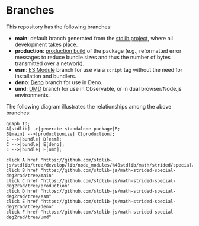 <!--

@license Apache-2.0

Copyright (c) 2022 The Stdlib Authors.

Licensed under the Apache License, Version 2.0 (the "License");
you may not use this file except in compliance with the License.
You may obtain a copy of the License at

    http://www.apache.org/licenses/LICENSE-2.0

Unless required by applicable law or agreed to in writing, software
distributed under the License is distributed on an "AS IS" BASIS,
WITHOUT WARRANTIES OR CONDITIONS OF ANY KIND, either express or implied.
See the License for the specific language governing permissions and
limitations under the License.

-->

# Branches

This repository has the following branches:

-   **main**: default branch generated from the [stdlib project][stdlib-url], where all development takes place.
-   **production**: [production build][production-url] of the package (e.g., reformatted error messages to reduce bundle sizes and thus the number of bytes transmitted over a network).
-   **esm**: [ES Module][esm-url] branch for use via a `script` tag without the need for installation and bundlers.
-   **deno**: [Deno][deno-url] branch for use in Deno.
-   **umd**: [UMD][umd-url] branch for use in Observable, or in dual browser/Node.js environments.

The following diagram illustrates the relationships among the above branches:

```mermaid
graph TD;
A[stdlib]-->|generate standalone package|B;
B[main] -->|productionize| C[production];
C -->|bundle| D[esm];
C -->|bundle| E[deno];
C -->|bundle| F[umd];

click A href "https://github.com/stdlib-js/stdlib/tree/develop/lib/node_modules/%40stdlib/math/strided/special/deg2rad"
click B href "https://github.com/stdlib-js/math-strided-special-deg2rad/tree/main"
click C href "https://github.com/stdlib-js/math-strided-special-deg2rad/tree/production"
click D href "https://github.com/stdlib-js/math-strided-special-deg2rad/tree/esm"
click E href "https://github.com/stdlib-js/math-strided-special-deg2rad/tree/deno"
click F href "https://github.com/stdlib-js/math-strided-special-deg2rad/tree/umd"
```

[stdlib-url]: https://github.com/stdlib-js/stdlib/tree/develop/lib/node_modules/%40stdlib/math/strided/special/deg2rad
[production-url]: https://github.com/stdlib-js/math-strided-special-deg2rad/tree/production
[deno-url]: https://github.com/stdlib-js/math-strided-special-deg2rad/tree/deno
[umd-url]: https://github.com/stdlib-js/math-strided-special-deg2rad/tree/umd
[esm-url]: https://github.com/stdlib-js/math-strided-special-deg2rad/tree/esm